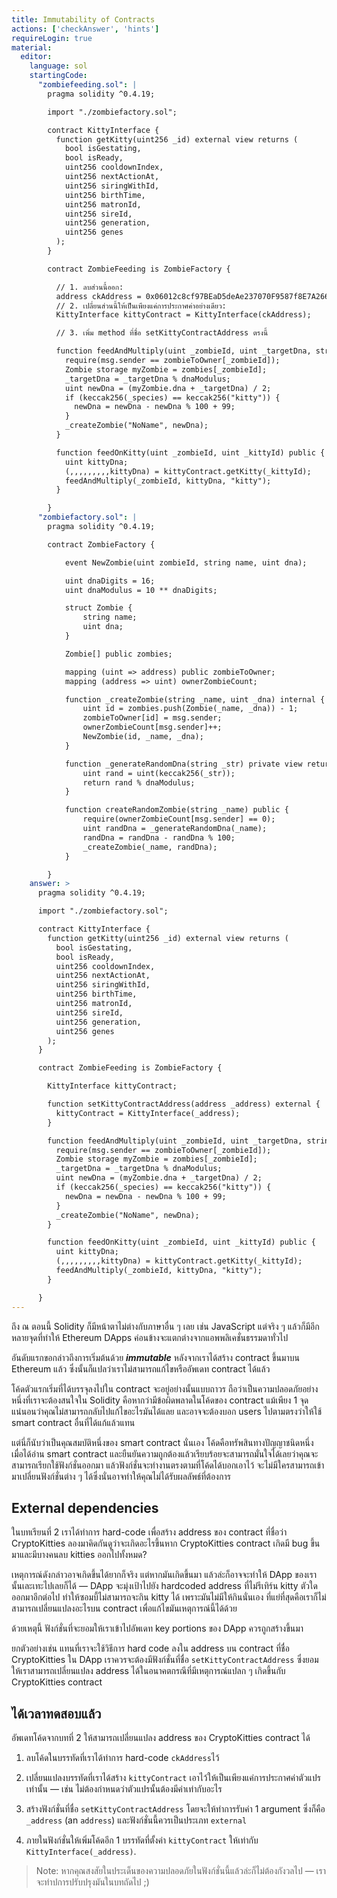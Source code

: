 ```yaml
---
title: Immutability of Contracts
actions: ['checkAnswer', 'hints']
requireLogin: true
material:
  editor:
    language: sol
    startingCode:
      "zombiefeeding.sol": |
        pragma solidity ^0.4.19;

        import "./zombiefactory.sol";

        contract KittyInterface {
          function getKitty(uint256 _id) external view returns (
            bool isGestating,
            bool isReady,
            uint256 cooldownIndex,
            uint256 nextActionAt,
            uint256 siringWithId,
            uint256 birthTime,
            uint256 matronId,
            uint256 sireId,
            uint256 generation,
            uint256 genes
          );
        }

        contract ZombieFeeding is ZombieFactory {

          // 1. ลบส่วนนี้ออก:
          address ckAddress = 0x06012c8cf97BEaD5deAe237070F9587f8E7A266d;
          // 2. เปลี่ยนส่วนนี้ให้เป็นเพียงแค่การประกาศค่าอย่างเดียว:
          KittyInterface kittyContract = KittyInterface(ckAddress);

          // 3. เพิ่ม method ที่ชื่อ setKittyContractAddress ตรงนี้

          function feedAndMultiply(uint _zombieId, uint _targetDna, string _species) public {
            require(msg.sender == zombieToOwner[_zombieId]);
            Zombie storage myZombie = zombies[_zombieId];
            _targetDna = _targetDna % dnaModulus;
            uint newDna = (myZombie.dna + _targetDna) / 2;
            if (keccak256(_species) == keccak256("kitty")) {
              newDna = newDna - newDna % 100 + 99;
            }
            _createZombie("NoName", newDna);
          }

          function feedOnKitty(uint _zombieId, uint _kittyId) public {
            uint kittyDna;
            (,,,,,,,,,kittyDna) = kittyContract.getKitty(_kittyId);
            feedAndMultiply(_zombieId, kittyDna, "kitty");
          }

        }
      "zombiefactory.sol": |
        pragma solidity ^0.4.19;

        contract ZombieFactory {

            event NewZombie(uint zombieId, string name, uint dna);

            uint dnaDigits = 16;
            uint dnaModulus = 10 ** dnaDigits;

            struct Zombie {
                string name;
                uint dna;
            }

            Zombie[] public zombies;

            mapping (uint => address) public zombieToOwner;
            mapping (address => uint) ownerZombieCount;

            function _createZombie(string _name, uint _dna) internal {
                uint id = zombies.push(Zombie(_name, _dna)) - 1;
                zombieToOwner[id] = msg.sender;
                ownerZombieCount[msg.sender]++;
                NewZombie(id, _name, _dna);
            }

            function _generateRandomDna(string _str) private view returns (uint) {
                uint rand = uint(keccak256(_str));
                return rand % dnaModulus;
            }

            function createRandomZombie(string _name) public {
                require(ownerZombieCount[msg.sender] == 0);
                uint randDna = _generateRandomDna(_name);
                randDna = randDna - randDna % 100;
                _createZombie(_name, randDna);
            }

        }
    answer: >
      pragma solidity ^0.4.19;

      import "./zombiefactory.sol";

      contract KittyInterface {
        function getKitty(uint256 _id) external view returns (
          bool isGestating,
          bool isReady,
          uint256 cooldownIndex,
          uint256 nextActionAt,
          uint256 siringWithId,
          uint256 birthTime,
          uint256 matronId,
          uint256 sireId,
          uint256 generation,
          uint256 genes
        );
      }

      contract ZombieFeeding is ZombieFactory {

        KittyInterface kittyContract;

        function setKittyContractAddress(address _address) external {
          kittyContract = KittyInterface(_address);
        }

        function feedAndMultiply(uint _zombieId, uint _targetDna, string _species) public {
          require(msg.sender == zombieToOwner[_zombieId]);
          Zombie storage myZombie = zombies[_zombieId];
          _targetDna = _targetDna % dnaModulus;
          uint newDna = (myZombie.dna + _targetDna) / 2;
          if (keccak256(_species) == keccak256("kitty")) {
            newDna = newDna - newDna % 100 + 99;
          }
          _createZombie("NoName", newDna);
        }

        function feedOnKitty(uint _zombieId, uint _kittyId) public {
          uint kittyDna;
          (,,,,,,,,,kittyDna) = kittyContract.getKitty(_kittyId);
          feedAndMultiply(_zombieId, kittyDna, "kitty");
        }

      }
---
```


ถึง ณ ตอนนี้ Solidity ก็มีหน้าตาไม่ต่างกับภาษาอื่น ๆ เลย เช่น JavaScript แต่จริง ๆ แล้วก็มีอีกหลายจุดที่ทำให้ Ethereum DApps ค่อนข้างจะแตกต่างจากแอพพลิเคชั่นธรรมดาทั่วไป

อันดับแรกขอกล่าวถึงการเริ่มต้นด้วย **_immutable_** หลังจากเราได้สร้าง contract ขึ้นมาบน Ethereum แล้ว ซึ่งนั้นก็แปลว่าเราไม่สามารถแก้ไขหรืออัพเดท contract ได้แล้ว

โค้ดตัวแรกเริ่มที่ได้บรรจุลงไปใน contract จะอยู่อย่างนั้นแบบถาวร ถือว่าเป็นความปลอดภัยอย่างหนึ่งที่เราจะต้องสนใจใน Solidity คือหากว่ามีข้อผิดพลาดในโค้ดของ contract แม้เพียง 1 จุด แน่นอนว่าคุณไม่สามารถกลับไปแก้ไขอะไรมันได้แลย และอาจจะต้องบอก users ไปตามตรงว่าให้ใช้ smart contract อื่นที่ได้แก้แล้วแทน

แต่นี่ก็นับว่าเป็นคุณสมบัติหนึ่งของ smart contract นั่นเอง โค้ดคือทรัพสินทางปัญญาชนิดหนึ่ง เมื่อได้อ่าน smart contract และยืนยันความถูกต้องแล้วเรียบร้อยจะสามารถมั่นใจได้เลยว่าคุณจะสามารถเรียกใช้ฟังก์ชั่นออกมา แล้วฟังก์ชั่นจะทำงานตรงตามที่โค้ดได้บอกเอาไว้ จะไม่มีใครสามารถเข้ามาเปลี่ยนฟังก์ชั่นต่าง ๆ ได้ซึ่งนั่นอาจทำให้คุณไม่ได้รับผลลัพธ์ที่ต้องการ

## External dependencies

ในบทเรียนที่ 2 เราได้ทำการ hard-code เพื่อสร้าง address ของ contract ที่ชื่อว่า CryptoKitties ลองมาคิดกันดูว่าจะเกิดอะไรขึ้นหาก CryptoKitties contract เกิดมี bug ขึ้นมาและมีบางคนลบ kitties ออกไปทั้งหมด?

เหตุการณ์ดังกล่าวอาจเกิดขึ้นได้ยากก็จริง แต่หากมันเกิดขึ้นมา แล้วล่ะก็อาจจะทำให้ DApp ของเรานั้นเละเทะไปเลยก็ได้ — DApp จะมุ่งเป้าไปยัง hardcoded address ที่ไม่รีเทิร์น kitty ตัวใดออกมาอีกต่อไป ทำให้ซอมบี้ไม่สามารถจะกิน kitty ได้ เพราะมันไม่มีให้กินนั่นเอง ที่แย่ที่สุดคือเราก็ไม่สามารถเปลี่ยนแปลงอะไรบน contract เพื่อแก้ไขมันเหตุการณ์นี้ได้ด้วย

ด้วยเหตุนี้ ฟังก์ชั่นที่จะยอมให้เราเข้าไปอัพเดท key portions ของ DApp ควรถูกสร้างขึ้นมา

ยกตัวอย่างเช่น แทนที่เราจะใช้วิธีการ hard code ลงใน address บน contract ที่ชื่อ CryptoKitties ใน DApp เราควรจะต้องมีฟังก์ชั่นที่ชื่อ `setKittyContractAddress` ซึ่งยอมให้เราสามารถเปลี่ยนแปลง address ได้ในอนาคตกรณีที่มีเหตุการณ์แปลก ๆ เกิดขึ้นกับ CryptoKitties contract

## ได้เวลาทดสอบแล้ว

อัพเดทโค้ดจากบทที่ 2 ให้สามารถเปลี่ยนแปลง address ของ CryptoKitties contract ได้

1. ลบโค้ดในบรรทัดที่เราได้ทำการ hard-code `ckAddress`ไว้

2. เปลี่ยนแปลงบรรทัดที่เราได้สร้าง `kittyContract` เอาไว้ให้เป็นเพียงแค่การประกาศค่าตัวแปรเท่านั้น — เช่น ไม่ต้องกำหนดว่าตัวแปรนั้นต้องมีค่าเท่ากับอะไร

3. สร้างฟังก์ชั่นที่ชื่อ `setKittyContractAddress` โดยจะให้ทำการรับค่า 1 argument ซึ่งก็คือ `_address` (an `address`) และฟังก์ชั่นนี้ควรเป็นประเภท `external` 

4. ภายในฟังก์ชั่นให้เพิ่มโค้ดอีก 1 บรรทัดที่ตั้งค่า  `kittyContract` ให้เท่ากับ `KittyInterface(_address)`.

> Note: หากคุณสงสัยในประเด็นของความปลอดภัยในฟังก์ชั่นนี้แล้วล่ะก็ไม่ต้องกังวลไป — เราจะทำปการปรับปรุงมันในบทถัดไป ;)
